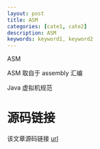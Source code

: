 ```yaml
---
layout: post
title: ASM
categories: [cate1, cate2]
description: ASM
keywords: keyword1, keyword2
---
```


ASM

ASM 取自于 assembly 汇编 

Java 虚拟机规范

# 源码链接
该文章源码链接 [url](url)
